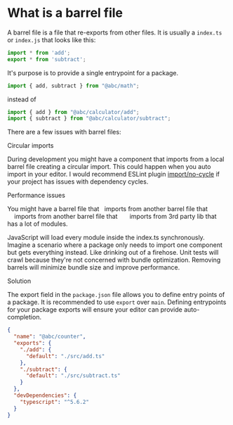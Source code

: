 # What is a barrel file

A barrel file is a file that re-exports from other files. It is usually a `index.ts` or `index.js` that looks like this:

```ts filename="index.ts"
import * from 'add';
export * from 'subtract';
```

It's purpose is to provide a single entrypoint for a package.

```ts filename="calculator.ts"
import { add, subtract } from "@abc/math";
```

instead of

```ts filename="calculator.ts"
import { add } from "@abc/calculator/add";
import { subtract } from "@abc/calculator/subtract";
```

There are a few issues with barrel files:

Circular imports

During development you might have a component that imports from a local barrel file creating a circular import. This could happen when you auto import in your editor. I would recommend ESLint plugin [import/no-cycle](https://github.com/import-js/eslint-plugin-import/blob/main/docs/rules/no-cycle.md) if your project has issues with dependency cycles.

Performance issues

You might have a barrel file that
&nbsp;&nbsp;imports from another barrel file that
&nbsp;&nbsp;&nbsp;&nbsp;imports from another barrel file that
&nbsp;&nbsp;&nbsp;&nbsp;&nbsp;&nbsp;imports from 3rd party lib that has a lot of modules.

JavaScript will load every module inside the index.ts synchronously. Imagine a scenario where a package only needs to import one component but gets everything instead. Like drinking out of a firehose. Unit tests will crawl because they're not concerned with bundle optimization. Removing barrels will minimize bundle size and improve performance.

Solution

The export field in the `package.json` file allows you to define entry points of a package. It is recommended to use `export` over `main`. Defining entrypoints for your package exports will ensure your editor can provide auto-completion.

```json filename="package.json"
{
  "name": "@abc/counter",
  "exports": {
    "./add": {
      "default": "./src/add.ts"
    },
    "./subtract": {
      "default": "./src/subtract.ts"
    }
  },
  "devDependencies": {
    "typescript": "^5.6.2"
  }
}
```
